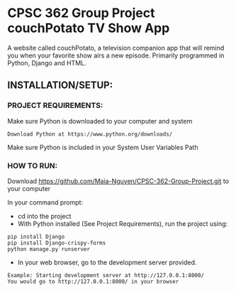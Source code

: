 # CPSC 362 Group Project couchPotato TV Show App
A website called couchPotato, a television companion app that will remind you when your favorite show airs a new episode. Primarily programmed in Python, Django and HTML.
## INSTALLATION/SETUP:
### PROJECT REQUIREMENTS:
Make sure Python is downloaded to your computer and system
```
Download Python at https://www.python.org/downloads/
```
Make sure Python is included in your System User Variables Path

### HOW TO RUN:
Download https://github.com/Maia-Nguyen/CPSC-362-Group-Project.git to your computer

In your command prompt:
* cd into the project
* With Python installed (See Project Requirements), run the project using:
```
pip install Django
pip install Django-crispy-forms
python manage.py runserver
```
* In your web browser, go to the development server provided.
```
Example: Starting development server at http://127.0.0.1:8000/
You would go to http://127.0.0.1:8000/ in your browser
```
